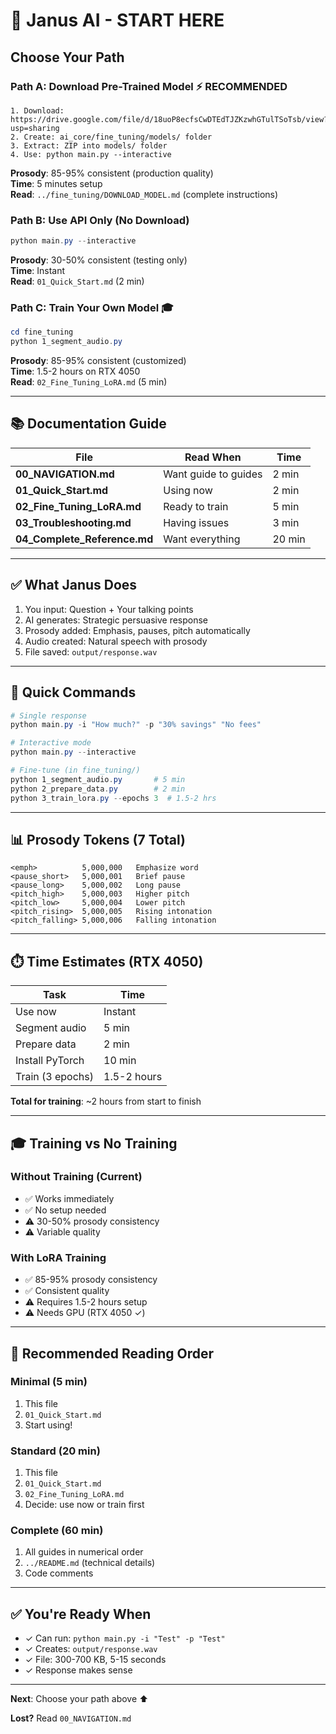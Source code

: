 # 🎯 Janus AI - START HERE

## Choose Your Path

### Path A: Download Pre-Trained Model ⚡ **RECOMMENDED**
```
1. Download: https://drive.google.com/file/d/18uoP8ecfsCwDTEdTJZKzwhGTulTSoTsb/view?usp=sharing
2. Create: ai_core/fine_tuning/models/ folder
3. Extract: ZIP into models/ folder
4. Use: python main.py --interactive
```
**Prosody**: 85-95% consistent (production quality)  
**Time**: 5 minutes setup  
**Read**: `../fine_tuning/DOWNLOAD_MODEL.md` (complete instructions)

### Path B: Use API Only (No Download)
```powershell
python main.py --interactive
```
**Prosody**: 30-50% consistent (testing only)  
**Time**: Instant  
**Read**: `01_Quick_Start.md` (2 min)

### Path C: Train Your Own Model 🎓
```powershell
cd fine_tuning
python 1_segment_audio.py
```
**Prosody**: 85-95% consistent (customized)  
**Time**: 1.5-2 hours on RTX 4050  
**Read**: `02_Fine_Tuning_LoRA.md` (5 min)

---

## 📚 Documentation Guide

| File | Read When | Time |
|------|-----------|------|
| **00_NAVIGATION.md** | Want guide to guides | 2 min |
| **01_Quick_Start.md** | Using now | 2 min |
| **02_Fine_Tuning_LoRA.md** | Ready to train | 5 min |
| **03_Troubleshooting.md** | Having issues | 3 min |
| **04_Complete_Reference.md** | Want everything | 20 min |

---

## ✅ What Janus Does

1. You input: Question + Your talking points
2. AI generates: Strategic persuasive response
3. Prosody added: Emphasis, pauses, pitch automatically
4. Audio created: Natural speech with prosody
5. File saved: `output/response.wav`

---

## 🎯 Quick Commands

```powershell
# Single response
python main.py -i "How much?" -p "30% savings" "No fees"

# Interactive mode
python main.py --interactive

# Fine-tune (in fine_tuning/)
python 1_segment_audio.py       # 5 min
python 2_prepare_data.py        # 2 min
python 3_train_lora.py --epochs 3  # 1.5-2 hrs
```

---

## 📊 Prosody Tokens (7 Total)

```
<emph>          5,000,000   Emphasize word
<pause_short>   5,000,001   Brief pause
<pause_long>    5,000,002   Long pause
<pitch_high>    5,000,003   Higher pitch
<pitch_low>     5,000,004   Lower pitch
<pitch_rising>  5,000,005   Rising intonation
<pitch_falling> 5,000,006   Falling intonation
```

---

## ⏱️ Time Estimates (RTX 4050)

| Task | Time |
|------|------|
| Use now | Instant |
| Segment audio | 5 min |
| Prepare data | 2 min |
| Install PyTorch | 10 min |
| Train (3 epochs) | 1.5-2 hours |

**Total for training**: ~2 hours from start to finish

---

## 🎓 Training vs No Training

### Without Training (Current)
- ✅ Works immediately
- ✅ No setup needed
- ⚠️ 30-50% prosody consistency
- ⚠️ Variable quality

### With LoRA Training
- ✅ 85-95% prosody consistency
- ✅ Consistent quality
- ⚠️ Requires 1.5-2 hours setup
- ⚠️ Needs GPU (RTX 4050 ✓)

---

## 📖 Recommended Reading Order

### Minimal (5 min)
1. This file
2. `01_Quick_Start.md`
3. Start using!

### Standard (20 min)
1. This file
2. `01_Quick_Start.md`
3. `02_Fine_Tuning_LoRA.md`
4. Decide: use now or train first

### Complete (60 min)
1. All guides in numerical order
2. `../README.md` (technical details)
3. Code comments

---

## ✅ You're Ready When

- ✓ Can run: `python main.py -i "Test" -p "Test"`
- ✓ Creates: `output/response.wav`
- ✓ File: 300-700 KB, 5-15 seconds
- ✓ Response makes sense

---

**Next**: Choose your path above ⬆️

**Lost?** Read `00_NAVIGATION.md`